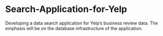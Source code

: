 # Search-Application-for-Yelp
Developing a data search application for Yelp’s business review data. The emphasis will be on the database infrastructure of the application.
